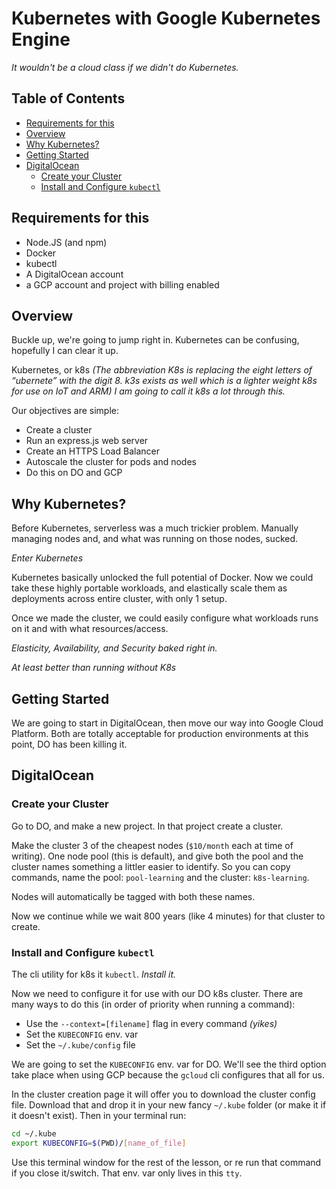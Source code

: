 # Kubernetes with Google Kubernetes Engine <!-- omit in toc -->

*It wouldn't be a cloud class if we didn't do Kubernetes.*

## Table of Contents <!-- omit in toc -->
- [Requirements for this](#requirements-for-this)
- [Overview](#overview)
- [Why Kubernetes?](#why-kubernetes)
- [Getting Started](#getting-started)
- [DigitalOcean](#digitalocean)
  - [Create your Cluster](#create-your-cluster)
  - [Install and Configure `kubectl`](#install-and-configure-kubectl)

## Requirements for this

- Node.JS (and npm)
- Docker
- kubectl
- A DigitalOcean account
- a GCP account and project with billing enabled

## Overview

Buckle up, we're going to jump right in. Kubernetes can be confusing, hopefully I can clear it up.

Kubernetes, or k8s _(The abbreviation K8s is replacing the eight letters of “ubernete” with the digit 8. k3s exists as well which is a lighter weight k8s for use on IoT and ARM) I am going to call it k8s a lot through this._

Our objectives are simple:
- Create a cluster
- Run an express.js web server
- Create an HTTPS Load Balancer
- Autoscale the cluster for pods and nodes
- Do this on DO and GCP

## Why Kubernetes?

Before Kubernetes, serverless was a much trickier problem. Manually managing nodes and, and what was running on those nodes, sucked.

_Enter Kubernetes_

Kubernetes basically unlocked the full potential of Docker. Now we could take these highly portable workloads, and elastically scale them as deployments across entire cluster, with only 1 setup.

Once we made the cluster, we could easily configure what workloads runs on it and with what resources/access.

_Elasticity, Availability, and Security baked right in._

_At least better than running without K8s_

## Getting Started

We are going to start in DigitalOcean, then move our way into Google Cloud Platform. Both are totally acceptable for production environments at this point, DO has been killing it.

## DigitalOcean

### Create your Cluster

Go to DO, and make a new project. In that project create a cluster.

Make the cluster 3 of the cheapest nodes (`$10/month` each at time of writing). One node pool (this is default), and give both the pool and the cluster names something a littler easier to identify. So you can copy commands, name the pool: `pool-learning` and the cluster: `k8s-learning`.

Nodes will automatically be tagged with both these names.

Now we continue while we wait 800 years (like 4 minutes) for that cluster to create.

### Install and Configure `kubectl`

The cli utility for k8s it `kubectl`. _Install it._

Now we need to configure it for use with our DO k8s cluster. There are many ways to do this (in order of priority when running a command):

- Use the `--context=[filename]` flag in every command _(yikes)_
- Set the `KUBECONFIG` env. var
- Set the `~/.kube/config` file

We are going to set the `KUBECONFIG` env. var for DO. We'll see the third option take place when using GCP because the `gcloud` cli configures that all for us.

In the cluster creation page it will offer you to download the cluster config file. Download that and drop it in your new fancy `~/.kube` folder (or make it if it doesn't exist). Then in your terminal run:

```sh
cd ~/.kube
export KUBECONFIG=$(PWD)/[name_of_file]
```

Use this terminal window for the rest of the lesson, or re run that command if you close it/switch. That env. var only lives in this `tty`.
